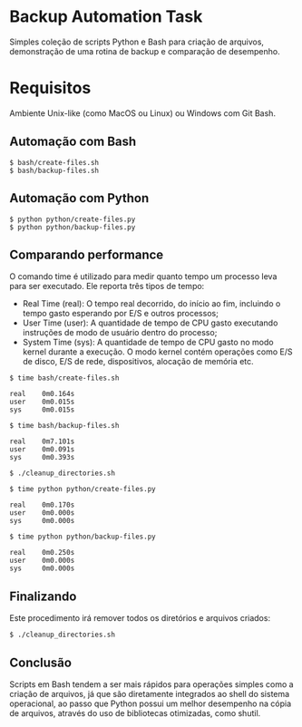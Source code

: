 # Backup Automation Task

Simples coleção de scripts Python e Bash para criação de arquivos, demonstração de uma rotina de backup e comparação de desempenho.

# Requisitos

Ambiente Unix-like (como MacOS ou Linux) ou Windows com Git Bash.

## Automação com Bash

```
$ bash/create-files.sh
$ bash/backup-files.sh
```

## Automação com Python

```
$ python python/create-files.py
$ python python/backup-files.py
```

## Comparando performance

O comando time é utilizado para medir quanto tempo um processo leva para ser executado. Ele reporta três tipos de tempo:

- Real Time (real): O tempo real decorrido, do início ao fim, incluindo o tempo gasto esperando por E/S e outros processos;
- User Time (user): A quantidade de tempo de CPU gasto executando instruções de modo de usuário dentro do processo;
- System Time (sys): A quantidade de tempo de CPU gasto no modo kernel durante a execução. O modo kernel contém operações como E/S de disco, E/S de rede, dispositivos, alocação de memória etc.

```
$ time bash/create-files.sh

real    0m0.164s
user    0m0.015s
sys     0m0.015s

$ time bash/backup-files.sh

real    0m7.101s
user    0m0.091s
sys     0m0.393s
```

```
$ ./cleanup_directories.sh
```

```
$ time python python/create-files.py

real    0m0.170s
user    0m0.000s
sys     0m0.000s

$ time python python/backup-files.py

real    0m0.250s
user    0m0.000s
sys     0m0.000s
```

## Finalizando

Este procedimento irá remover todos os diretórios e arquivos criados:

```
$ ./cleanup_directories.sh
```

## Conclusão

Scripts em Bash tendem a ser mais rápidos para operações simples como a criação de arquivos, já que são diretamente integrados ao shell do sistema operacional, ao passo que Python possui um melhor desempenho na cópia de arquivos, através do uso de bibliotecas otimizadas, como shutil.
